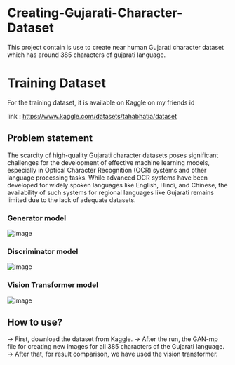 # Creating-Gujarati-Character-Dataset
This project contain is use to create near human Gujarati character dataset which has around 385 characters of gujarati language.

# Training Dataset

For the training dataset, it is available on Kaggle on my friends id 

link : https://www.kaggle.com/datasets/tahabhatia/dataset

## Problem statement 

The scarcity of high-quality Gujarati character datasets poses significant challenges for the development of effective machine learning models, especially in Optical Character Recognition (OCR) systems and other language processing tasks. While advanced OCR systems have been developed for widely spoken languages like English, Hindi, and Chinese, the availability of such systems for regional languages like Gujarati remains limited due to the lack of adequate datasets.

### Generator model
![image](https://github.com/user-attachments/assets/f8f7b13e-284d-43fa-a104-6ad208c74b76)

### Discriminator model 
![image](https://github.com/user-attachments/assets/72446b2b-5d2b-4e62-b8ed-6479d5714459)

### Vision Transformer model
![image](https://github.com/user-attachments/assets/e7276bbc-9de4-4220-8c97-bc797fdc9594)

## How to use?

-> First, download the dataset from Kaggle.
-> After the run, the GAN-mp file for creating new images for all 385 characters of the Gujarati language. 
-> After that, for result comparison, we have used the vision transformer.




